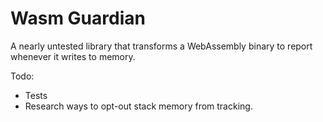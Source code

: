 # Wasm Guardian

A nearly untested library that transforms a WebAssembly binary to report whenever it writes to memory.

Todo:

* Tests
* Research ways to opt-out stack memory from tracking.
